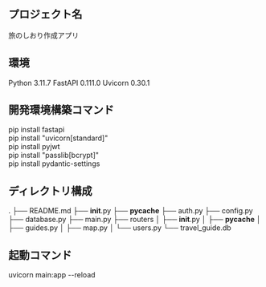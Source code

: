 ## プロジェクト名
旅のしおり作成アプリ

## 環境
Python 3.11.7
FastAPI 0.111.0
Uvicorn 0.30.1

## 開発環境構築コマンド
pip install fastapi  
pip install "uvicorn[standard]"  
pip install pyjwt  
pip install "passlib[bcrypt]"  
pip install pydantic-settings

## ディレクトリ構成
.
├── README.md
├── __init__.py
├── __pycache__
├── auth.py
├── config.py
├── database.py
├── main.py
├── routers
│   ├── __init__.py
│   ├── __pycache__
│   ├── guides.py
│   ├── map.py
│   └── users.py
└── travel_guide.db

## 起動コマンド
uvicorn main:app --reload
